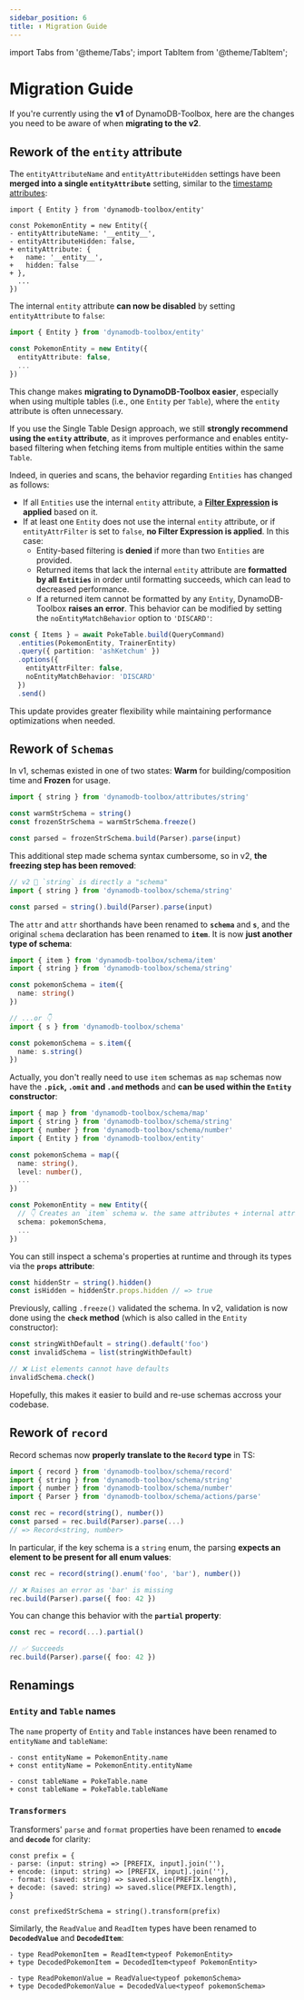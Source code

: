 ```yaml
---
sidebar_position: 6
title: ⬆ Migration Guide
---
```


import Tabs from '@theme/Tabs';
import TabItem from '@theme/TabItem';

# Migration Guide

If you're currently using the **v1** of DynamoDB-Toolbox, here are the changes you need to be aware of when **migrating to the v2**.

## Rework of the `entity` attribute

The `entityAttributeName` and `entityAttributeHidden` settings have been **merged into a single `entityAttribute`** setting, similar to the [timestamp attributes](../3-entities/2-internal-attributes/index.md#timestamp-attributes):

```diff-ts
import { Entity } from 'dynamodb-toolbox/entity'

const PokemonEntity = new Entity({
- entityAttributeName: '__entity__',
- entityAttributeHidden: false,
+ entityAttribute: {
+   name: '__entity__',
+   hidden: false
+ },
  ...
})
```

The internal `entity` attribute **can now be disabled** by setting `entityAttribute` to `false`:

```ts
import { Entity } from 'dynamodb-toolbox/entity'

const PokemonEntity = new Entity({
  entityAttribute: false,
  ...
})
```

This change makes **migrating to DynamoDB-Toolbox easier**, especially when using multiple tables (i.e., one `Entity` per `Table`), where the `entity` attribute is often unnecessary.

If you use the Single Table Design approach, we still **strongly recommend using the `entity` attribute**, as it improves performance and enables entity-based filtering when fetching items from multiple entities within the same `Table`.

Indeed, in queries and scans, the behavior regarding `Entities` has changed as follows:

- If all `Entities` use the internal `entity` attribute, a **[Filter Expression](https://docs.aws.amazon.com/amazondynamodb/latest/APIReference/API_Scan.html#API_Scan_RequestSyntax) is applied** based on it.
- If at least one `Entity` does not use the internal `entity` attribute, or if `entityAttrFilter` is set to `false`, **no Filter Expression is applied**. In this case:
  - Entity-based filtering is **denied** if more than two `Entities` are provided.
  - Returned items that lack the internal `entity` attribute are **formatted by all `Entities`** in order until formatting succeeds, which can lead to decreased performance.
  - If a returned item cannot be formatted by any `Entity`, DynamoDB-Toolbox **raises an error**. This behavior can be modified by setting the `noEntityMatchBehavior` option to `'DISCARD'`:

```ts
const { Items } = await PokeTable.build(QueryCommand)
  .entities(PokemonEntity, TrainerEntity)
  .query({ partition: 'ashKetchum' })
  .options({
    entityAttrFilter: false,
    noEntityMatchBehavior: 'DISCARD'
  })
  .send()
```

This update provides greater flexibility while maintaining performance optimizations when needed.

## Rework of `Schemas`

In v1, schemas existed in one of two states: **Warm** for building/composition time and **Frozen** for usage.

```ts
import { string } from 'dynamodb-toolbox/attributes/string'

const warmStrSchema = string()
const frozenStrSchema = warmStrSchema.freeze()

const parsed = frozenStrSchema.build(Parser).parse(input)
```

This additional step made schema syntax cumbersome, so in v2, **the freezing step has been removed**:

```ts
// v2 🙌 `string` is directly a "schema"
import { string } from 'dynamodb-toolbox/schema/string'

const parsed = string().build(Parser).parse(input)
```

The `attr` and `attr` shorthands have been renamed to **`schema`** and **`s`**, and the original `schema` declaration has been renamed to **`item`**. It is now **just another type of schema**:

```ts
import { item } from 'dynamodb-toolbox/schema/item'
import { string } from 'dynamodb-toolbox/schema/string'

const pokemonSchema = item({
  name: string()
})

// ...or 👇
import { s } from 'dynamodb-toolbox/schema'

const pokemonSchema = s.item({
  name: s.string()
})
```

Actually, you don't really need to use `item` schemas as `map` schemas now have the **`.pick`, `.omit` and `.and` methods** and **can be used within the `Entity` constructor**:

```ts
import { map } from 'dynamodb-toolbox/schema/map'
import { string } from 'dynamodb-toolbox/schema/string'
import { number } from 'dynamodb-toolbox/schema/number'
import { Entity } from 'dynamodb-toolbox/entity'

const pokemonSchema = map({
  name: string(),
  level: number(),
  ...
})

const PokemonEntity = new Entity({
  // 👇 Creates an `item` schema w. the same attributes + internal attributes
  schema: pokemonSchema,
  ...
})
```

You can still inspect a schema's properties at runtime and through its types via the **`props` attribute**:

```ts
const hiddenStr = string().hidden()
const isHidden = hiddenStr.props.hidden // => true
```

Previously, calling `.freeze()` validated the schema. In v2, validation is now done using the **`check` method** (which is also called in the `Entity` constructor):

```ts
const stringWithDefault = string().default('foo')
const invalidSchema = list(stringWithDefault)

// ❌ List elements cannot have defaults
invalidSchema.check()
```

Hopefully, this makes it easier to build and re-use schemas accross your codebase.

## Rework of `record`

Record schemas now **properly translate to the `Record` type** in TS:

```ts
import { record } from 'dynamodb-toolbox/schema/record'
import { string } from 'dynamodb-toolbox/schema/string'
import { number } from 'dynamodb-toolbox/schema/number'
import { Parser } from 'dynamodb-toolbox/schema/actions/parse'

const rec = record(string(), number())
const parsed = rec.build(Parser).parse(...)
// => Record<string, number>
```

In particular, if the key schema is a `string` enum, the parsing **expects an element to be present for all enum values**:

```ts
const rec = record(string().enum('foo', 'bar'), number())

// ❌ Raises an error as 'bar' is missing
rec.build(Parser).parse({ foo: 42 })
```

You can change this behavior with the **`partial` property**:

```ts
const rec = record(...).partial()

// ✅ Succeeds
rec.build(Parser).parse({ foo: 42 })
```

## Renamings

### `Entity` and `Table` names

The `name` property of `Entity` and `Table` instances have been renamed to `entityName` and `tableName`:

```diff-ts
- const entityName = PokemonEntity.name
+ const entityName = PokemonEntity.entityName

- const tableName = PokeTable.name
+ const tableName = PokeTable.tableName
```

### `Transformers`

Transformers' `parse` and `format` properties have been renamed to **`encode`** and **`decode`** for clarity:

```diff-ts
const prefix = {
- parse: (input: string) => [PREFIX, input].join(''),
+ encode: (input: string) => [PREFIX, input].join(''),
- format: (saved: string) => saved.slice(PREFIX.length),
+ decode: (saved: string) => saved.slice(PREFIX.length),
}

const prefixedStrSchema = string().transform(prefix)
```

Similarly, the `ReadValue` and `ReadItem` types have been renamed to **`DecodedValue`** and **`DecodedItem`**:

```diff-ts
- type ReadPokemonItem = ReadItem<typeof PokemonEntity>
+ type DecodedPokemonItem = DecodedItem<typeof PokemonEntity>

- type ReadPokemonValue = ReadValue<typeof pokemonSchema>
+ type DecodedPokemonValue = DecodedValue<typeof pokemonSchema>
```
